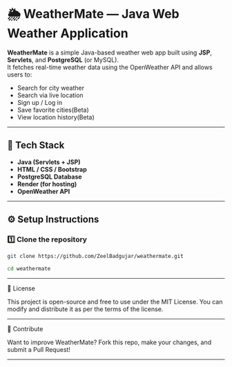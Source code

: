 # 🌦️ WeatherMate — Java Web Weather Application

**WeatherMate** is a simple Java-based weather web app built using **JSP**, **Servlets**, and **PostgreSQL** (or MySQL).  
It fetches real-time weather data using the OpenWeather API and allows users to:
- Search for city weather
- Search via live location
- Sign up / Log in
- Save favorite cities(Beta)
- View location history(Beta)

---

## 🚀 Tech Stack
- **Java (Servlets + JSP)**
- **HTML / CSS / Bootstrap**
- **PostgreSQL Database**
- **Render (for hosting)**
- **OpenWeather API**

---

## ⚙️ Setup Instructions

### 1️⃣ Clone the repository
```bash
git clone https://github.com/ZeelBadgujar/weathermate.git
```
```bash
cd weathermate
```
---

📜 License

This project is open-source and free to use under the MIT License.
You can modify and distribute it as per the terms of the license.

---

💬 Contribute

Want to improve WeatherMate?
Fork this repo, make your changes, and submit a Pull Request!

---
